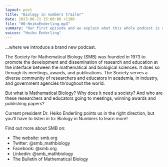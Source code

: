 ```yaml
---
layout: post
title: "Biology in numbers trailer"
date: 2023-06-21 15:00:00 +1100
file: "00-HeikoEnderling.mp3"
summary: "Our first episode and we explain what this whole podcast is about."
voices: "Heiko Enderling"
---
```


…where we introduce a brand new podcast.

The Society for Mathematical Biology (SMB) was founded in 1973 to promote the development and dissemination of research and education at the interface between the mathematical and biological sciences. It does so through its meetings, awards, and publications. The Society serves a diverse community of researchers and educators in academia, in industry, and government agencies throughout the world.

But what is Mathematical Biology? Why does it need a society? And who are these researchers and educators going to meetings, winning awards and publishing papers? 

Current president Dr. Heiko Enderling points us in the right direction, but you’ll have to listen in to: Biology in Numbers to learn more!

Find out more about SMB on:
- The website: smb.org
- Twitter: @smb_mathbiology
- Facebook: @smb.org
- Linkedin: @smb_mathbiology
- The Bulletin of Mathematical Biology 
